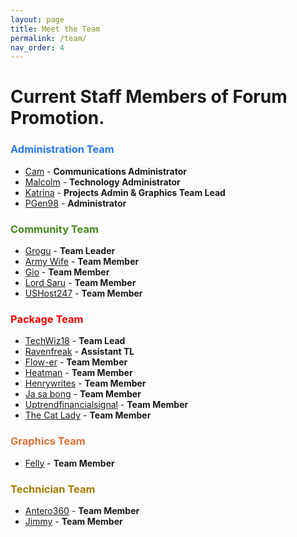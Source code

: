 ```yaml
---
layout: page
title: Meet the Team
permalink: /team/
nav_order: 4
---
```


# Current Staff Members of Forum Promotion.

### <font color="#2877FB">Administration Team</font>

- [Cam](https://forumpromotion.net/members/cam.7017/) - **Communications Administrator**
- [Malcolm](https://forumpromotion.net/members/malcolm.29780/) - **Technology Administrator**
- [Katrina](https://forumpromotion.net/members/katrina.44603/) - **Projects Admin & Graphics Team Lead**
- [PGen98](https://forumpromotion.net/members/pgen98.55455/) - **Administrator**

### <font color="#49891E">Community Team</font>

- [Grogu](https://forumpromotion.net/members/grogu.10510/) - **Team Leader**
- [Army Wife](https://forumpromotion.net/members/army-wife.48213/) - **Team Member**
- [Gio](https://forumpromotion.net/members/gio.12056/) - **Team Member**
- [Lord Saru](https://forumpromotion.net/members/lord-saru.6323/) - **Team Member**
- [USHost247](https://forumpromotion.net/members/ushost247.3904/) - **Team Member**

### <font color="#FF0000">Package Team</font>

- [TechWiz18](https://forumpromotion.net/members/techwiz18.2593/) - **Team Lead**
- [Ravenfreak](https://forumpromotion.net/members/ravenfreak.15330/) - **Assistant TL**
- [Flow-er](https://forumpromotion.net/members/flow-er.63345/) - **Team Member**
- [Heatman](https://forumpromotion.net/members/heatman.44107/) - **Team Member**
- [Henrywrites](https://forumpromotion.net/members/henrywrites.40205/) - **Team Member**
- [Ja sa bong](https://forumpromotion.net/members/ja-sa-bong.55611/) - **Team Member**
- [Uptrendfinancialsignal](https://forumpromotion.net/members/uptrendfinancialsignal.61617/) - **Team Member**
- [The Cat Lady](https://forumpromotion.net/members/the-cat-lady.63217/) - **Team Member**

### <font color="#E2703A">Graphics Team</font>

- [Felly](https://forumpromotion.net/members/felly.6882/) - **Team Member**

### <font color="#A57C00">Technician Team</font>

- [Antero360](https://forumpromotion.net/members/antero360.64850/) - **Team Member**
- [Jimmy](https://forumpromotion.net/members/jimmy.13985/) - **Team Member**

<!--
<div class="staffContainer">
    <div class="staffCard">
      <span>Cameron Taylor</span>
      <div>Communications Administrator</div>
      <div>
        <span class="staffBio">Bio:</span>
        Lorem ipsum dolor sit amet, consectetur adipiscing elit. Nulla euismod mollis ex, ac cursus nisl auctor eget. Integer dapibus nisi ornare odio dictum, in aliquet dolor luctus. Aenean et augue lacinia, efficitur nunc in, gravida quam. Etiam sapien erat, pellentesque sit amet gravida eget, auctor sed nisl. Suspendisse semper mauris non ipsum vestibulum, sit amet eleifend purus tincidunt. Donec in ante fermentum, congue diam eu, pretium dolor. Vestibulum luctus mattis tincidunt. Cras tristique magna nec luctus porttitor. Cras bibendum arcu a erat elementum, vel dictum nibh auctor. In consequat nunc ac massa fermentum, vel sagittis elit vulputate. Nulla quis nisi et sem pulvinar semper. Aenean vehicula pharetra turpis eget efficitur.
      </div>
    </div>
    <div class="staffCard">
      <span>Malcolm</span>
      <div>Technology Administrator</div>
      <div>
        <span class="staffBio">Bio:</span>
      </div>
    </div>
    <div class="staffCard">
      <span>Katrina</span>
      <div>Projects & Graphics Team Administrator</div>
      <div>
        <span class="staffBio">Bio:</span>
      </div>
    </div>
    <div class="staffCard">
      <span>John</span>
      <div>Launch Team Administrator</div>
      <div>
        <span class="staffBio">Bio:</span>
      </div>
    </div>
  <div class="staffTeamLeaders"></div>
</div>
-->
